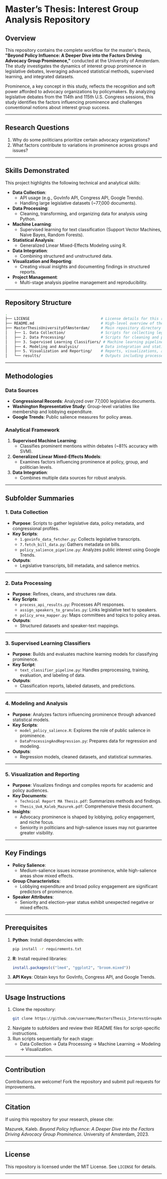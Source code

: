 # Master’s Thesis: Interest Group Analysis Repository

## Overview
This repository contains the complete workflow for the master's thesis, **"Beyond Policy Influence: A Deeper Dive into the Factors Driving Advocacy Group Prominence,"** conducted at the University of Amsterdam. The study investigates the dynamics of interest group prominence in legislative debates, leveraging advanced statistical methods, supervised learning, and integrated datasets.

Prominence, a key concept in this study, reflects the recognition and soft power afforded to advocacy organizations by policymakers. By analyzing legislative debates from the 114th and 115th U.S. Congress sessions, this study identifies the factors influencing prominence and challenges conventional notions about interest group success.

---

## Research Questions
1. Why do some politicians prioritize certain advocacy organizations?
2. What factors contribute to variations in prominence across groups and issues?

---

## Skills Demonstrated
This project highlights the following technical and analytical skills:

- **Data Collection**:
  - API usage (e.g., GovInfo API, Congress API, Google Trends).
  - Handling large legislative datasets (~77,000 documents).
- **Data Processing**:
  - Cleaning, transforming, and organizing data for analysis using Python.
- **Machine Learning**:
  - Supervised learning for text classification (Support Vector Machines, Naive Bayes, Random Forests).
- **Statistical Analysis**:
  - Generalized Linear Mixed-Effects Modeling using R.
- **Data Integration**:
  - Combining structured and unstructured data.
- **Visualization and Reporting**:
  - Creating visual insights and documenting findings in structured reports.
- **Project Management**:
  - Multi-stage analysis pipeline management and reproducibility.

---

## Repository Structure

```bash
.
├── LICENSE                                # License details for this repository
├── README.md                              # High-level overview of the repository
├── MasterThesisUniversityOfAmsterdam/     # Main repository directory
│   ├── 1. Data Collection/                # Scripts for collecting legislative, policy, and congress data
│   ├── 2. Data Processing/                # Scripts for cleaning and preparing collected data
│   ├── 3. Supervised Learning Classifiers/ # Machine learning pipeline for text classification
│   ├── 4. Modeling and Analysis/          # Data integration and statistical modeling
│   ├── 5. Visualization and Reporting/    # Reports, visualizations, and thesis documents
│   └── results/                           # Outputs including processed data, models, and plots
```

---

## Methodologies
### Data Sources
- **Congressional Records**: Analyzed over 77,000 legislative documents.
- **Washington Representative Study**: Group-level variables like membership and lobbying expenditure.
- **Google Trends**: Public salience measures for policy areas.

### Analytical Framework
1. **Supervised Machine Learning**:
   - Classifies prominent mentions within debates (~81% accuracy with SVM).
2. **Generalized Linear Mixed-Effects Models**:
   - Examines factors influencing prominence at policy, group, and politician levels.
3. **Data Integration**:
   - Combines multiple data sources for robust analysis.

---

## Subfolder Summaries

### **1. Data Collection**
- **Purpose**: Scripts to gather legislative data, policy metadata, and congressional profiles.
- **Key Scripts**:
  - `1.govinfo_data_fetcher.py`: Collects legislative transcripts.
  - `7.fetch_bill_data.py`: Gathers metadata on bills.
  - `policy_salience_pipeline.py`: Analyzes public interest using Google Trends.
- **Outputs**:
  - Legislative transcripts, bill metadata, and salience metrics.

---

### **2. Data Processing**
- **Purpose**: Refines, cleans, and structures raw data.
- **Key Scripts**:
  - `process_api_results.py`: Processes API responses.
  - `assign_speakers_to_granules.py`: Links legislative text to speakers.
  - `policy_area_mapper.py`: Maps committees and topics to policy areas.
- **Outputs**:
  - Structured datasets and speaker-text mappings.

---

### **3. Supervised Learning Classifiers**
- **Purpose**: Builds and evaluates machine learning models for classifying prominence.
- **Key Script**:
  - `text_classifier_pipeline.py`: Handles preprocessing, training, evaluation, and labeling of data.
- **Outputs**:
  - Classification reports, labeled datasets, and predictions.

---

### **4. Modeling and Analysis**
- **Purpose**: Analyzes factors influencing prominence through advanced statistical models.
- **Key Scripts**:
  - `model_policy_salience.R`: Explores the role of public salience in prominence.
  - `DataProcessingAndRegression.py`: Prepares data for regression and modeling.
- **Outputs**:
  - Regression models, cleaned datasets, and statistical summaries.

---

### **5. Visualization and Reporting**
- **Purpose**: Visualizes findings and compiles reports for academic and policy audiences.
- **Key Documents**:
  - `Technical Report MA Thesis.pdf`: Summarizes methods and findings.
  - `Thesis_UvA_Kaleb_Mazurek.pdf`: Comprehensive thesis document.
- **Insights**:
  - Advocacy prominence is shaped by lobbying, policy engagement, and niche focus.
  - Seniority in politicians and high-salience issues may not guarantee greater visibility.

---

## Key Findings
- **Policy Salience**:
  - Medium-salience issues increase prominence, while high-salience areas show mixed effects.
- **Group Characteristics**:
  - Lobbying expenditure and broad policy engagement are significant predictors of prominence.
- **Speaker Attributes**:
  - Seniority and election-year status exhibit unexpected negative or mixed effects.

---

## Prerequisites
1. **Python**: Install dependencies with:
   ```bash
   pip install -r requirements.txt
   ```
2. **R**: Install required libraries:
   ```R
   install.packages(c("lme4", "ggplot2", "broom.mixed"))
   ```
3. **API Keys**: Obtain keys for GovInfo, Congress API, and Google Trends.

---

## Usage Instructions
1. Clone the repository:
   ```bash
   git clone https://github.com/username/MastersThesis_InterestGroupAnalysis.git
   ```
2. Navigate to subfolders and review their README files for script-specific instructions.
3. Run scripts sequentially for each stage:
   - Data Collection → Data Processing → Machine Learning → Modeling → Visualization.

---

## Contribution
Contributions are welcome! Fork the repository and submit pull requests for improvements.

---

## Citation
If using this repository for your research, please cite:

Mazurek, Kaleb. *Beyond Policy Influence: A Deeper Dive into the Factors Driving Advocacy Group Prominence*. University of Amsterdam, 2023.

---

## License
This repository is licensed under the MIT License. See `LICENSE` for details.

--- 
